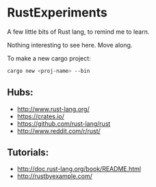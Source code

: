 RustExperiments
===============

A few little bits of Rust lang, to remind me to learn.

Nothing interesting to see here. Move along.

To make a new cargo project:

```sh
cargo new <proj-name> --bin
```

Hubs:
--------
* http://www.rust-lang.org/
* https://crates.io/
* https://github.com/rust-lang/rust
* http://www.reddit.com/r/rust/

Tutorials:
----------
* http://doc.rust-lang.org/book/README.html
* http://rustbyexample.com/
